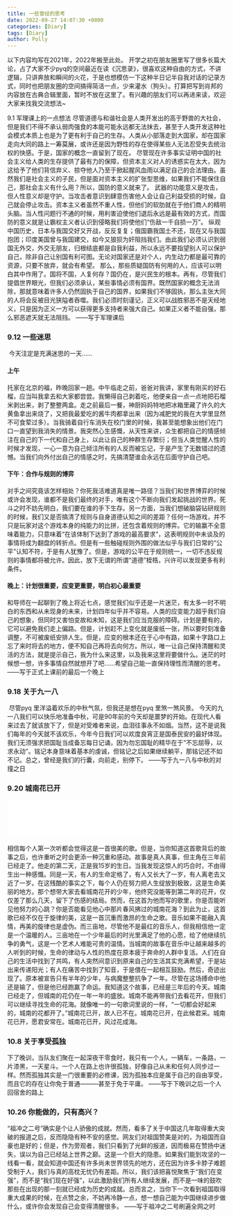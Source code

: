 ```yaml
---
title: 一些曾经的思考
date: 2022-09-27 14:07:30 +0800
categories: [Diary]
tags: [Diary]
author: Polly
---
```

以下内容均写在2021年，2022年搬至此处。
开学之初在朋友圈里写了很多长篇大论，占了大家不少pyq的空间最近在读《沉思录》，很喜欢这种自由的方式，不讲逻辑，只讲奔放和瞬间的火花，于是也想模仿一下这种半日记半自我对话的记录方式，同时也把朋友圈的空间搞得简洁一点，少来灌水（狗头）。打算把写到肖邦的内容放在古典合辑里面，暂时不放在这里了。有兴趣的朋友们可以再进来读，欢迎大家来找我交流想法~

9.1    军理课上的一点想法
       尽管道德与和谐社会是人类开发出的高于野兽的大社会，但是我们不得不承认弱肉强食的本能可能永远都无法抹去，甚至于人类开发这种社会模式本质上也是为了更有利于自己的生存。人类从小部落走到大国家，却在国家走向大同的路上一筹莫展，或许还是因为野性的存在使得某些人无法忍受失去统治权的快感。于是，国家的概念一直留到了现在。
       尽管现在许多事实证明中国的社会主义给人类的生存提供了最有力的保障，但资本主义对人的诱惑实在太大，因为这给予了他们背信弃义、掠夺他人乃至于掀起腥风血雨以满足自己的合法理由。虽然我们是社会主义的子民，但是面对资本主义的扩张型思维，如果我们不能保住自己，那社会主义有什么用？所以，国防的意义就来了。
       武器的功能意义是攻击，但人性意义却是守护。当攻击者意识到肆意伤害他人会让自己利益受损的时候，自己就会停止攻击。资本主义者虽然不重人性，但他们的软肋就在于他们商人的精明头脑。当人性问题行不通的时候，用利害迫使他们退后永远是最有效的方式，而国防的意义就是让霸权主义者认识到侵略我们将使他们“伤敌一千自损一万”。
       纵观中国历史，日本与我国交好又开战，反反复复；俄国霸我国土不还，现在又与我国抱团；印度美国曾与我国建交，如今又狼狈为奸阻挡我们。由此我们必须认识到弱国无外交，外交无朋友，归根结底都是自我利益，所以永远不要指望别人可以保护自己，除非自己让别国有利可图。无论对国家还是对个人，内生动力都是最可靠的资源，只要不放弃，就会有希望。
       那么，那些质疑国防有何用的人，应该可以明白其中作用了。国将不国，人复何存？国仍在，是兴民生的根本。再有，尽管我们提倡世界眼光，但我们必须承认，某些事情必须有国界。既然国家的概念无法消除，那就意味着许多人仍然固执于自己的国界，如果我们不够固执，那么主张大同的人将会反被目光狭隘者吞噬。我们必须时刻谨记，正义可以战胜邪恶不是天经地义，只是因为正义一方可以获得更多支持者来强大自己。如果正义者不能自强，那么邪恶遮天就无法阻挡。
——写于军理课后

### 9.12   一些迷思

​       今天注定是充满迷思的一天......

#### 上午

​       托家在北京的福，昨晚回家一趟。中午临走之前，爸爸对我讲，家里有刚买的好石榴，应当叫我拿去和大家都尝尝。我懒得自己剥着吃，他便亲自一点一点地把石榴米剥出来，剥了整整两盒。走之前最后一餐，神厨妈妈特地把冰箱里藏了许久的大黄鱼拿出来烧了，又把我最爱吃的酱牛肉都拿出来（因为减肥党的我在大学里显然不可食荤过多）。当我骑着自行车消失在校门里的时候，我甚至能想象出他们在门口一直望到我消失的情景。我突然心生感慨，从天性来讲，众生都把自己的情感倾注在自己的下一代和自己身上，以此让自己的种群生存繁衍；但当人类觉醒人性的时候才发现，一心一意为自己倾注所有的人反而被忘记，于是产生了无数错过的遗憾。当我们向外付出自己的情感之时，先搞清楚谁会永远在后面守护自己吧。

#### 下午：合作与规则的博弈

​       对手之间究竟该怎样相处？你死我活难道真是唯一路径？当我们和世界博弈的时候或许会发现，谁都不是我们最终的对手，唯有这个不断向我们发起挑战的世界。死斗之时不妨先明白，我们要在谁的手下生存。
​       另一方面，当我们想破脑袋钻研规则的时候，我们又是否搞清了规则与自身道德认知之间的差距？任何一场游戏，并不只是玩家对这个游戏本身的纯能力的比拼，还包含着规则的博弈。它的输赢不全意味着能力，只意味着“在该体制下达到了游戏的最高要求”，这表明规则中未谈及的事情将成为翻盘的转折点。但是有一些触碰规则外围的做法似乎与我们日常的“公平”认知不符，于是有人犹豫了。但是，游戏的公平在于规则统一，一切不违反规则的事情都将被允许。因此，放下无谓的所谓“道德”桎梏，兴许可以发现更多有利条件。

#### 晚上：计划很重要，应变更重要，明白初心最重要

​       和导师在一起聊到了晚上将近七点，感觉我们似乎还是一片迷茫，有太多一时不明白的东西和从未现身的未来，计划四年似乎并不容易。人类的应变能力超乎我们自己的想象，但同时又害怕变故和未知，这是我们应当克服的障碍。计划是要有的，它可以避免我们走上偏路。但是，计划赶不上变化就是废纸一张，所以要时刻准备调整，不可被废纸安排人生。但是，应变的根本还在于心中有路，如果十字路口上忘了来时将去的地方，便不知自己再将去向何方。所以，唯一让自己保持清醒和灵活的方法，就是提示自己，我为什么来这里，以及我来这里将要做什么。迷茫的时候想一想，许多事情自然就想开了吧......
​        希望自己能一直保持理性而清醒的思考。
——写于正式上课前的最后一个晚上

### 9.18  关于九一八

​        尽管pyq 里洋溢着欢乐的中秋气氛，但我还是想在pyq 里煞一煞风景。
​       今天的九一八我们可以快乐地准备中秋，可是90年前的今天却是噩梦的开始。在现代人看来过去了就该放下了，但是对受难者来说，血泪往事永不如烟。
​       当然，这不是说我们每年的今天就不该欢乐，今年今日我们可以欢度良宵正是国泰民安的最好体现。我们无须强求把国耻当成备忘每日记诵，因为勿忘国耻的精华在于“不忘屈辱，以求永动”。铭记本身意味着基本的虔诚，但铭记之后如果继续躺平，那铭记还不如不记。
​        总之，曾经是我们的行囊，向前走，别停下。
——写于九一八与中秋的对撞之日

### 9.20  城南花已开

<iframe frameborder="no" border="0" marginwidth="0" marginheight="0" width=330 height=86 src="//music.163.com/outchain/player?type=2&id=468176711&auto=1&height=66"></iframe>

​       相信每个人第一次听都会觉得这是一首很美的歌。但是，当你知道这首歌背后的故事之后，也许重听之时会更添一种沉重和感动。
​       故事是真人真事，但主角在三年前已经走了。他走的第二天，正是我15岁的生日。当我发现这惊人的巧合时，不由得生出一种感慨。同是一天，有人的生命定格了，有人又长大了一岁，有人离老去又近了一岁。在这残酷的事实之下，每个人仍在努力把人生绽放到极致，这是生命美丽的地方。
​       那个想带大家去看城南花开的少年，他终究没能等到第二年的花开，仅仅差了那么几天，留下了伤感的结局。然而，在这首为他而写的歌里，你是否能听见他努力的心跳？你是否能看见他心中那片春风拂过的城南花海？到此为止，这首歌已经不仅在于旋律的美，这是一首沉重而激昂的生命之歌。
​       音乐如果不能融入真情，再美的旋律也是虚伪。而三亩地，尽管他不是最红的音乐人，但我相信他一定是一个温暖的人。三亩地在一个少年最后的时光里满足了他的心愿，给了他继续抗争的勇气，这是一个艺术人难能可贵的温情。当城南的故事在音乐中让越来越多的人听到的时候，生命的律动与人性的热度在原本疲于奔命的人群中复活。人们在自己的生活中找到了共鸣，有人突然间意识到原来自己的生活其实充满希望，于是站出来传递阳光；有人在痛苦中找到了知音，于是偎在一起相互鼓励。然后，奇迹出现了。原本被宣告只有半年的少年，与病魔整整抗争了一年。尽管在这场搏命中他还是输了，但是他已经跑赢了命运。
​       我知道这个故事，已经是三年后的今天。城南已经走了，但城南的花仍在一年一年的盛放。城南不能再带我们去看花开，但我们可以继续寻找生命的花海。就像唯一的一句歌词里说的一样，“一切都会好起来的，城南的花都开了。”
​       城南花已开，故人已不在。城南花已开，在此候君采。城南花已开，愿君安常在。城南花已开，风过花成海。

### 10.8   关于享受孤独

​       下了晚训，当队友们聚在一起深夜干零食时，我只有一个人，一辆车，一条路，一片漆黑，一天星斗。一个人在路上也许很孤独，好像自己从未和任何人同步过一样。然而孤独其实是一门很重要的必修课，因为孤独本应是属于自己的自由享受，而且它的存在让你免于普通———甚至于免于平庸。
——写于下晚训之后一个人回宿舍的路上

### 10.26   你能做的，只有高兴？

​        “祖冲之二号”确实是个让人骄傲的成就。然而，看多了关于中国这几年取得重大突破的报道之后，反而隐隐有种不安的感觉。网友们对祖国赞美是对的，为祖国而自豪也是好的；但是，作为旁观者，我们只看到了光鲜的报道，因而极易在赞扬中迷失，误以为自己已经站上世界之巅。这是一个巨大的隐患。
​        如果我们能到攻坚的一线看一看，就会知道中国还有许多尚未世界领先的地方，还在因为许多卡脖子难题受制于人，我们与真的高枕无忧仍有差距。所以，我们该把喜悦聚焦于“我们在变强”，而不是“我们现在好强”，以此激励我们所有人继续发展，而不是一味的鼓吹那些在出现的那一刻就已经成为历史的成就。
​       总而言之，当你下一次看到祖国取得重大成果的时候，在点赞之余，不妨再冷静一点，想一想自己能为中国继续进步做什么，或许你会发现自己会变得清醒很多。
——写于祖冲之二号刷遍全网之时


